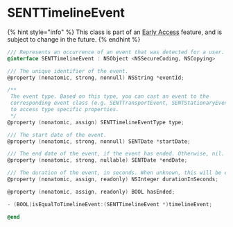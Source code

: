 # SENTTimelineEvent

{% hint style="info" %}
This class is part of an [Early Access](../../../../appendix/feature-production-readiness.md) feature, and is subject to change in the future.
{% endhint %}

```objectivec
/// Represents an occurrence of an event that was detected for a user.
@interface SENTTimelineEvent : NSObject <NSSecureCoding, NSCopying>

/// The unique identifier of the event.
@property (nonatomic, strong, nonnull) NSString *eventId;

/**
 The event type. Based on this type, you can cast an event to the
 corresponding event class (e.g. SENTTransportEvent, SENTStationaryEvent)
 to access type specific properties.
 */
@property (nonatomic, assign) SENTTimelineEventType type;

/// The start date of the event.
@property (nonatomic, strong, nonnull) SENTDate *startDate;

/// The end date of the event, if the event has ended. Otherwise, nil.
@property (nonatomic, strong, nullable) SENTDate *endDate;

/// The duration of the event, in seconds. When unknown, this will be equal to SENTDurationUnknown.
@property (nonatomic, assign, readonly) NSInteger durationInSeconds;

@property (nonatomic, assign, readonly) BOOL hasEnded;

- (BOOL)isEqualToTimelineEvent:(SENTTimelineEvent *)timelineEvent;

@end
```
